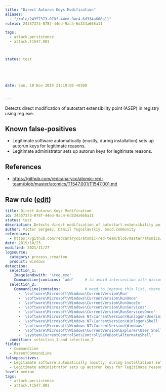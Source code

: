 ```yaml
---
title: "Direct Autorun Keys Modification"
aliases:
  - "/rule/24357373-078f-44ed-9ac4-6d334a668a11"
ruleid: 24357373-078f-44ed-9ac4-6d334a668a11

tags:
  - attack.persistence
  - attack.t1547.001



status: test





date: Sun, 10 Nov 2019 21:19:06 +0300


---
```


Detects direct modification of autostart extensibility point (ASEP) in registry using reg.exe.

<!--more-->


## Known false-positives

* Legitimate software automatically (mostly, during installation) sets up autorun keys for legitimate reasons.
* Legitimate administrator sets up autorun keys for legitimate reasons.



## References

* https://github.com/redcanaryco/atomic-red-team/blob/master/atomics/T1547.001/T1547.001.md


## Raw rule ([edit](https://github.com/SigmaHQ/sigma/edit/master/rules/windows/process_creation/proc_creation_win_susp_direct_asep_reg_keys_modification.yml))
```yaml
title: Direct Autorun Keys Modification
id: 24357373-078f-44ed-9ac4-6d334a668a11
status: test
description: Detects direct modification of autostart extensibility point (ASEP) in registry using reg.exe.
author: Victor Sergeev, Daniil Yugoslavskiy, oscd.community
references:
  - https://github.com/redcanaryco/atomic-red-team/blob/master/atomics/T1547.001/T1547.001.md
date: 2019/10/25
modified: 2021/11/27
logsource:
  category: process_creation
  product: windows
detection:
  selection_1:
    Image|endswith: '\reg.exe'
    CommandLine|contains: 'add'     # to avoid intersection with discovery tactic rules
  selection_2:
    CommandLine|contains:           # need to improve this list, there are plenty of ASEP reg keys
      - '\software\Microsoft\Windows\CurrentVersion\Run'
      - '\software\Microsoft\Windows\CurrentVersion\RunOnce'
      - '\software\Microsoft\Windows\CurrentVersion\RunOnceEx'
      - '\software\Microsoft\Windows\CurrentVersion\RunServices'
      - '\software\Microsoft\Windows\CurrentVersion\RunServicesOnce'
      - '\software\Microsoft\Windows NT\CurrentVersion\Winlogon\Userinit'
      - '\software\Microsoft\Windows NT\CurrentVersion\Winlogon\Shell'
      - '\software\Microsoft\Windows NT\CurrentVersion\Windows'
      - '\software\Microsoft\Windows\CurrentVersion\Explorer\User Shell Folders'
      - '\system\CurrentControlSet\Control\SafeBoot\AlternateShell'
  condition: selection_1 and selection_2
fields:
  - CommandLine
  - ParentCommandLine
falsepositives:
  - Legitimate software automatically (mostly, during installation) sets up autorun keys for legitimate reasons.
  - Legitimate administrator sets up autorun keys for legitimate reasons.
level: medium
tags:
  - attack.persistence
  - attack.t1547.001

```
